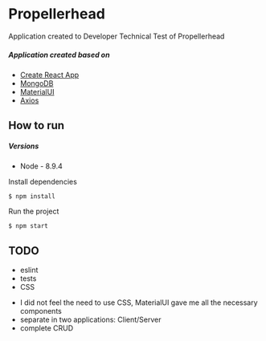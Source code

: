 # Propellerhead

Application created to Developer Technical Test of Propellerhead
##### Application created based on
- [Create React App][df-create-react-app]
- [MongoDB][df-mongodb]
- [MaterialUI][df-material-ui]
- [Axios][df-axios]

## How to run
##### Versions
* Node - 8.9.4

Install dependencies
```
$ npm install
```

Run the project
```
$ npm start
```

## TODO
* eslint
* tests
* CSS 
- I did not feel the need to use CSS, MaterialUI gave me all the necessary components
- separate in two applications: Client/Server
- complete CRUD

[//]: #
   [df-create-react-app]: <https://github.com/facebook/create-react-app>
   [df-mongodb]: <https://material-ui.com>
   [df-material-ui]: <https://material-ui.com>
   [df-axios]: <https://github.com/axios/axios>

